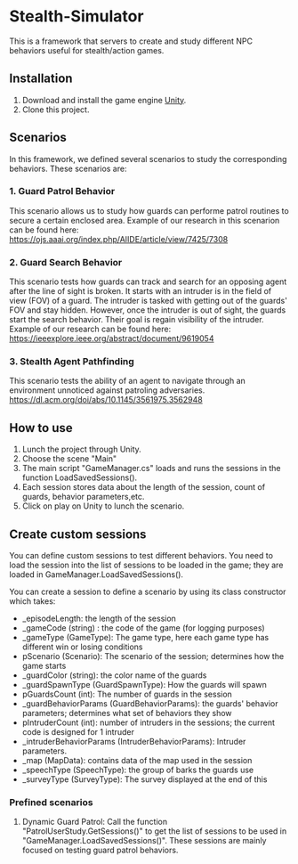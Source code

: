 # Stealth-Simulator

This is a framework that servers to create and study different NPC behaviors useful for stealth/action games.

## Installation 

1. Download and install the game engine [Unity](https://unity.com/).
2. Clone this project.

## Scenarios

In this framework, we defined several scenarios to study the corresponding behaviors. These scenarios are:

### 1. Guard Patrol Behavior

This scenario allows us to study how guards can performe patrol routines to secure a certain enclosed area. Example of our research in this scenarion can be found here: https://ojs.aaai.org/index.php/AIIDE/article/view/7425/7308

### 2. Guard Search Behavior


This scenario tests how guards can track and search for an opposing agent after the line of sight is broken. It starts with an intruder is in the field of view (FOV) of a guard. The intruder is tasked with getting out of the guards' FOV and stay hidden. However, once the intruder is out of sight, the guards start the search behavior. Their goal is regain visibility of the intruder. Example of our research can be found here: https://ieeexplore.ieee.org/abstract/document/9619054


### 3. Stealth Agent Pathfinding

This scenario tests the ability of an agent to navigate through an environment unnoticed against patroling adversaries. https://dl.acm.org/doi/abs/10.1145/3561975.3562948


## How to use

1. Lunch the project through Unity.
2. Choose the scene "Main"
3. The main script "GameManager.cs" loads and runs the sessions in the function LoadSavedSessions().
4. Each session stores data about the length of the session, count of guards, behavior parameters,etc.
4. Click on play on Unity to lunch the scenario.

## Create custom sessions

You can define custom sessions to test different behaviors. You need to load the session into the list of sessions to be loaded in the game; they are loaded in GameManager.LoadSavedSessions(). 

You can create a session to define a scenario by using its class constructor which takes:

- _episodeLength: the length of the session
- _gameCode (string) : the code of the game (for logging purposes)
- _gameType (GameType): The game type, here each game type has different win or losing conditions
- pScenario (Scenario): The scenario of the session; determines how the game starts
- _guardColor (string): the color name of the guards
- _guardSpawnType (GuardSpawnType): How the guards will spawn
- pGuardsCount (int): The number of guards in the session
- _guardBehaviorParams (GuardBehaviorParams): the guards' behavior parameters; determines what set of behaviors they show
- pIntruderCount (int): number of intruders in the sessions; the current code is designed for 1 intruder
- _intruderBehaviorParams (IntruderBehaviorParams): Intruder parameters.
- _map (MapData): contains data of the map used in the session
- _speechType (SpeechType): the group of barks the guards use
- _surveyType (SurveyType): The survey displayed at the end of this


### Prefined scenarios

1. Dynamic Guard Patrol: Call the function "PatrolUserStudy.GetSessions()" to get the list of sessions to be used in "GameManager.LoadSavedSessions()". These sessions are mainly focused on testing guard patrol behaviors.
  
